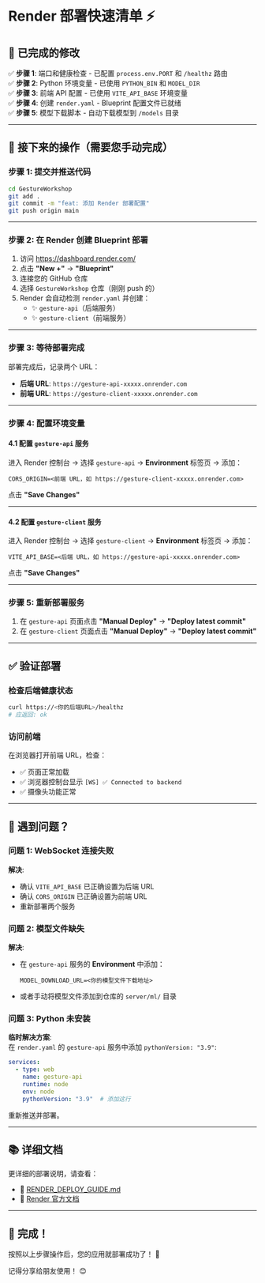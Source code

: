 # Render 部署快速清单 ⚡

## 📝 已完成的修改

✅ **步骤 1**: 端口和健康检查 - 已配置 `process.env.PORT` 和 `/healthz` 路由  
✅ **步骤 2**: Python 环境变量 - 已使用 `PYTHON_BIN` 和 `MODEL_DIR`  
✅ **步骤 3**: 前端 API 配置 - 已使用 `VITE_API_BASE` 环境变量  
✅ **步骤 4**: 创建 `render.yaml` - Blueprint 配置文件已就绪  
✅ **步骤 5**: 模型下载脚本 - 自动下载模型到 `/models` 目录

---

## 🚀 接下来的操作（需要您手动完成）

### 步骤 1: 提交并推送代码

```bash
cd GestureWorkshop
git add .
git commit -m "feat: 添加 Render 部署配置"
git push origin main
```

---

### 步骤 2: 在 Render 创建 Blueprint 部署

1. 访问 https://dashboard.render.com/
2. 点击 **"New +"** → **"Blueprint"**
3. 连接您的 GitHub 仓库
4. 选择 `GestureWorkshop` 仓库（刚刚 push 的）
5. Render 会自动检测 `render.yaml` 并创建：
   - ✨ `gesture-api`（后端服务）
   - ✨ `gesture-client`（前端服务）

---

### 步骤 3: 等待部署完成

部署完成后，记录两个 URL：

- **后端 URL**: `https://gesture-api-xxxxx.onrender.com`
- **前端 URL**: `https://gesture-client-xxxxx.onrender.com`

---

### 步骤 4: 配置环境变量

#### 4.1 配置 `gesture-api` 服务

进入 Render 控制台 → 选择 `gesture-api` → **Environment** 标签页 → 添加：

```
CORS_ORIGIN=<前端 URL，如 https://gesture-client-xxxxx.onrender.com>
```

点击 **"Save Changes"**

---

#### 4.2 配置 `gesture-client` 服务

进入 Render 控制台 → 选择 `gesture-client` → **Environment** 标签页 → 添加：

```
VITE_API_BASE=<后端 URL，如 https://gesture-api-xxxxx.onrender.com>
```

点击 **"Save Changes"**

---

### 步骤 5: 重新部署服务

1. 在 `gesture-api` 页面点击 **"Manual Deploy"** → **"Deploy latest commit"**
2. 在 `gesture-client` 页面点击 **"Manual Deploy"** → **"Deploy latest commit"**

---

## ✅ 验证部署

### 检查后端健康状态

```bash
curl https://<你的后端URL>/healthz
# 应返回: ok
```

### 访问前端

在浏览器打开前端 URL，检查：
- ✅ 页面正常加载
- ✅ 浏览器控制台显示 `[WS] ✅ Connected to backend`
- ✅ 摄像头功能正常

---

## 🐛 遇到问题？

### 问题 1: WebSocket 连接失败

**解决**:
- 确认 `VITE_API_BASE` 已正确设置为后端 URL
- 确认 `CORS_ORIGIN` 已正确设置为前端 URL
- 重新部署两个服务

### 问题 2: 模型文件缺失

**解决**:
- 在 `gesture-api` 服务的 **Environment** 中添加：
  ```
  MODEL_DOWNLOAD_URL=<你的模型文件下载地址>
  ```
- 或者手动将模型文件添加到仓库的 `server/ml/` 目录

### 问题 3: Python 未安装

**临时解决方案**:  
在 `render.yaml` 的 `gesture-api` 服务中添加 `pythonVersion: "3.9"`:

```yaml
services:
  - type: web
    name: gesture-api
    runtime: node
    env: node
    pythonVersion: "3.9"  # 添加这行
```

重新推送并部署。

---

## 📚 详细文档

更详细的部署说明，请查看：
- 📖 [RENDER_DEPLOY_GUIDE.md](./RENDER_DEPLOY_GUIDE.md)
- 📖 [Render 官方文档](https://render.com/docs)

---

## 🎉 完成！

按照以上步骤操作后，您的应用就部署成功了！ 🚀

记得分享给朋友使用！ 😊

